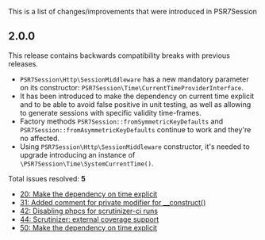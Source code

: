 This is a list of changes/improvements that were introduced in PSR7Session

## 2.0.0

This release contains backwards compatibility breaks with previous releases.

- `PSR7Session\Http\SessionMiddleware` has a new mandatory parameter on its
  constructor: `PSR7Session\Time\CurrentTimeProviderInterface`.
- It has been introduced to make the dependency on current time explicit and
  to be able to avoid false positive in unit testing, as well as allowing to
  generate sessions with specific validity time-frames.
- Factory methods `PSR7Session::fromSymmetricKeyDefaults` and `PSR7Session::fromAsymmetricKeyDefaults`
  continue to work and they're no affected.
- Using `PSR7Session\Http\SessionMiddleware` constructor, it's needed to upgrade
  introducing an instance of `\PSR7Session\Time\SystemCurrentTime()`.

Total issues resolved: **5**

- [20: Make the dependency on time explicit](https://github.com/Ocramius/PSR7Session/issues/20)
- [31: Added comment for private modifier for &#95;&#95;construct()](https://github.com/Ocramius/PSR7Session/pull/31)
- [42: Disabling phpcs for scrutinizer-ci runs](https://github.com/Ocramius/PSR7Session/pull/42)
- [44: Scrutinizer: external coverage support](https://github.com/Ocramius/PSR7Session/pull/44)
- [50: Make the dependency on time explicit](https://github.com/Ocramius/PSR7Session/pull/50)

